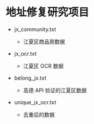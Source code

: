 # 地址修复研究项目

- jx_community.txt
    - 江夏区商品房数据

- jx_ocr.txt
    - 江夏区 OCR 数据

- belong_jx.txt
    - 高德 API 验证的江夏区数据

- unique_jx_ocr.txt
    - 去重后的数据